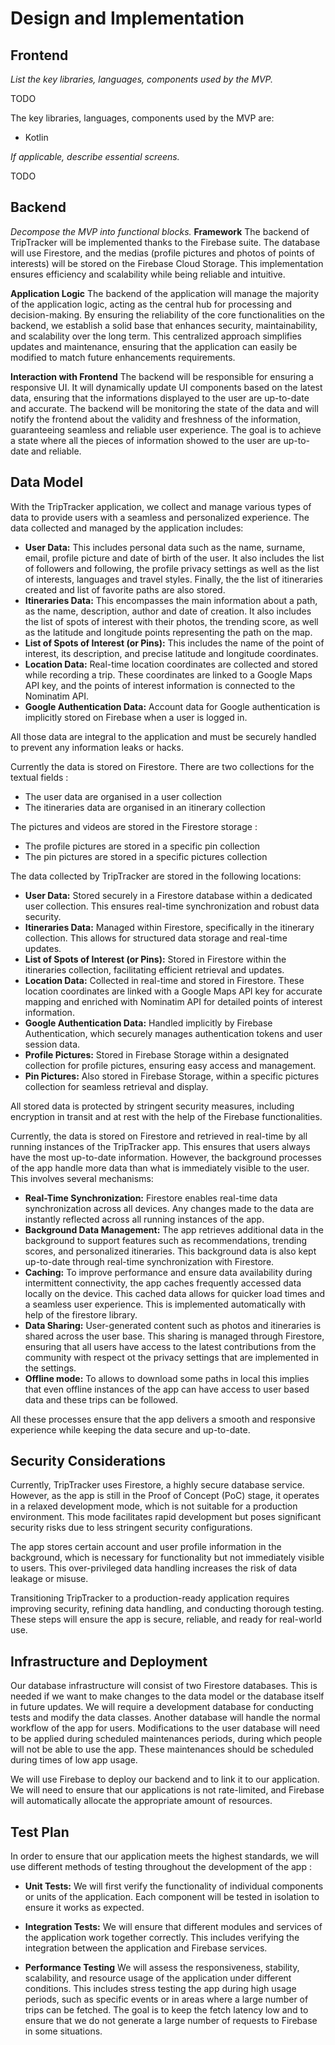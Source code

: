 # Design and Implementation

## Frontend

*List the key libraries, languages, components used by the MVP.*

TODO

The key libraries, languages, components used by the MVP are:
- Kotlin

*If applicable, describe essential screens.*

TODO

## Backend

*Decompose the MVP into functional blocks.*
**Framework**
The backend of TripTracker will be implemented thanks to the Firebase suite. The database will use 
Firestore, and the medias (profile pictures and photos of points of interests) will be stored on the 
Firebase Cloud Storage. This implementation ensures efficiency and scalability while being reliable 
and intuitive. 

**Application Logic** 
The backend of the application will manage the majority of the application logic, acting as the 
central hub for processing and decision-making. By ensuring the reliability of the core 
functionalities on the backend, we establish a solid base that enhances security, maintainability, 
and scalability over the long term. This centralized approach simplifies updates and maintenance, 
ensuring that the application can easily be modified to match future enhancements requirements.

**Interaction with Frontend**
The backend will be responsible for ensuring a responsive UI. It will dynamically update UI 
components based on the latest data, ensuring that the informations displayed to the user are 
up-to-date and accurate. The backend will be monitoring the state of the data and will notify the 
frontend about the validity and freshness of the information, guaranteeing seamless and reliable 
user experience. The goal is to achieve a state where all the pieces of information showed to the 
user are up-to-date and reliable. 

## Data Model

With the TripTracker application, we collect and manage various types of data to provide users with
a seamless and personalized experience. The data collected and managed by the application includes:

- **User Data:** This includes personal data such as the name, surname, email, profile picture and
date of birth of the user. It also includes the list of followers and following, the profile privacy
settings as well as the list of interests, languages and travel styles. Finally, the the list of 
itineraries created and list of favorite paths are also stored.
- **Itineraries Data:** This encompasses the main information about a path, as the name, description, 
author and date of creation. It also includes the list of spots of interest with their photos, the
trending score, as well as the latitude and longitude points representing the path on the map.
- **List of Spots of Interest (or Pins):** This includes the name of the point of interest, its
description, and precise latitude and longitude coordinates.
- **Location Data:** Real-time location coordinates are collected and stored while recording a trip.
These coordinates are linked to a Google Maps API key, and the points of interest information is
connected to the Nominatim API.
- **Google Authentication Data:** Account data for Google authentication is implicitly stored on 
Firebase when a user is logged in.

All those data are integral to the application and must be securely handled to prevent any 
information leaks or hacks.


Currently the data is stored on Firestore. There are two collections for the textual fields : 

- The user data are organised in a user collection 
- The itineraries data are organised in an itinerary collection

The pictures and videos are stored in the Firestore storage : 

- The profile pictures are stored in a specific pin collection
- The pin pictures are stored in a specific pictures collection


The data collected by TripTracker are stored in the following locations:

- **User Data:** Stored securely in a Firestore database within a dedicated user collection. This 
ensures real-time synchronization and robust data security.
- **Itineraries Data:** Managed within Firestore, specifically in the itinerary collection. This 
allows for structured data storage and real-time updates.
- **List of Spots of Interest (or Pins):** Stored in Firestore within the itineraries collection, 
facilitating efficient retrieval and updates.
- **Location Data:** Collected in real-time and stored in Firestore. These location coordinates are
linked with a Google Maps API key for accurate mapping and enriched with Nominatim API for detailed
points of interest information.
- **Google Authentication Data:** Handled implicitly by Firebase Authentication, which securely 
manages authentication tokens and user session data.
- **Profile Pictures:** Stored in Firebase Storage within a designated collection for profile 
pictures, ensuring easy access and management.
- **Pin Pictures:** Also stored in Firebase Storage, within a specific pictures collection for 
seamless retrieval and display.

All stored data is protected by stringent security measures, including encryption in transit and at
rest with the help of the Firebase functionalities.


Currently, the data is stored on Firestore and retrieved in real-time by all running instances of 
the TripTracker app. This ensures that users always have the most up-to-date information. However, 
the background processes of the app handle more data than what is immediately visible to the user. 
This involves several mechanisms:

- **Real-Time Synchronization:** Firestore enables real-time data synchronization across all devices. 
Any changes made to the data are instantly reflected across all running instances of the app.
- **Background Data Management:** The app retrieves additional data in the background to support 
features such as recommendations, trending scores, and personalized itineraries. This background 
data is also kept up-to-date through real-time synchronization with Firestore.
- **Caching:** To improve performance and ensure data availability during intermittent connectivity, 
the app caches frequently accessed data locally on the device. This cached data allows for quicker 
load times and a seamless user experience. This is implemented automatically with help of the 
firestore library. 
- **Data Sharing:** User-generated content such as photos and itineraries is shared across the user 
base. This sharing is managed through Firestore, ensuring that all users have access to the latest 
contributions from the community with respect ot the privacy settings that are implemented in the 
settings.
- **Offline mode:** To allows to download some paths in local this implies that even offline 
instances of the app can have access to user based data and these trips can be followed. 

All these processes ensure that the app delivers a smooth and responsive experience while keeping 
the data secure and up-to-date.

## Security Considerations

Currently, TripTracker uses Firestore, a highly secure database service. However, as the app is 
still in the Proof of Concept (PoC) stage, it operates in a relaxed development mode, which is not 
suitable for a production environment. This mode facilitates rapid development but poses significant 
security risks due to less stringent security configurations.

The app stores certain account and user profile information in the background, which is necessary 
for functionality but not immediately visible to users. This over-privileged data handling increases 
the risk of data leakage or misuse.

Transitioning TripTracker to a production-ready application requires improving security, refining 
data handling, and conducting thorough testing. These steps will ensure the app is secure, reliable, 
and ready for real-world use.


## Infrastructure and Deployment

Our database infrastructure will consist of two Firestore databases. This is needed if we want to 
make changes to the data model or the database itself in future updates. We will require a
development database for conducting tests and modify the data classes. Another database will handle
the normal workflow of the app for users. Modifications to the user database will need to be applied 
during scheduled maintenances periods, during which people will not be able to use the app. 
These maintenances should be scheduled during times of low app usage.

We will use Firebase to deploy our backend and to link it to our application. We will need to ensure 
that our applications is not rate-limited, and Firebase will automatically allocate the appropriate 
amount of resources. 

## Test Plan

In order to ensure that our application meets the highest standards, we will use different methods 
of testing throughout the development of the app :

- **Unit Tests:**  We will first verify the functionality of individual components or units of the 
application. Each component will be tested in isolation to ensure it works as expected.

- **Integration Tests:**  We will ensure that different modules and services of the application work 
together correctly. This includes verifying the integration between the application and Firebase 
services.

- **Performance Testing**  We will assess the responsiveness, stability, scalability, and resource 
usage of the application under different conditions. This includes stress testing the app during
high usage periods, such as specific events or in areas where a large number of trips can be fetched. 
The goal is to keep the fetch latency low and to ensure that we do not generate a large number of 
requests to Firebase in some situations.
